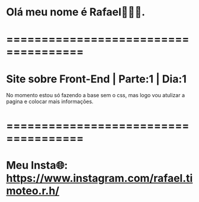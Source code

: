 # Olá meu nome é Rafael👋👋👋.

# ===================================== 

# Site sobre Front-End | Parte:1 | Dia:1
No momento estou só fazendo a base sem o css, mas logo vou atulizar  a pagina e colocar mais informações.

# ===================================== 

# Meu Insta🌐: https://www.instagram.com/rafael.timoteo.r.h/
